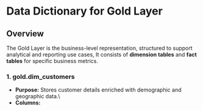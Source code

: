 # Data Dictionary for Gold Layer

## Overview

The Gold Layer is the business-level representation, structured to support analytical and reporting use cases, 
It consists of **dimension tables** and **fact tables** for specific business metrics.

### 1. gold.dim_customers

* **Purpose:** Stores customer details enriched with demographic and geographic data.\
* **Columns:**  


